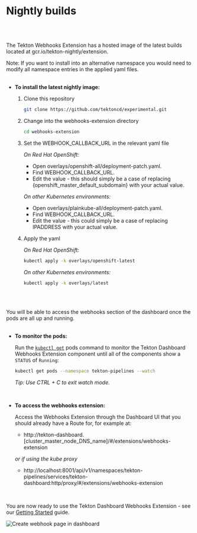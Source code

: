 # Nightly builds
<br/>
<br/>

The Tekton Webhooks Extension has a hosted image of the latest builds located at gcr.io/tekton-nightly/extension.  

Note: If you want to install into an alternative namespace you would need to modify all namespace entries in the applied yaml files.
<br/>
<br/>

* **To install the latest nightly image:**

  1. Clone this repository

      ```bash
      git clone https://github.com/tektoncd/experimental.git
      ```
  
  2. Change into the webhooks-extension directory

      ```bash
      cd webhooks-extension
      ```

  3. Set the WEBHOOK_CALLBACK_URL in the relevant yaml file

      _On Red Hat OpenShift:_

      - Open overlays/openshift-all/deployment-patch.yaml.
      - Find WEBHOOK_CALLBACK_URL.
      - Edit the value - this should simply be a case of replacing {openshift_master_default_subdomain} with your actual value.

      _On other Kubernetes environments:_

      - Open overlays/plainkube-all/deployment-patch.yaml.
      - Find WEBHOOK_CALLBACK_URL.
      - Edit the value - this could simply be a case of replacing IPADDRESS with your actual value.  

  3. Apply the yaml

      _On Red Hat OpenShift:_

      ```bash
      kubectl apply -k overlays/openshift-latest
      ```

      _On other Kubernetes environments:_

      ```bash
      kubectl apply -k overlays/latest
      ```  
<br/>
<br/>

You will be able to access the webhooks section of the dashboard once the pods are all up and running.
<br/>
<br/>

  * **To monitor the pods:**
  
    Run the [`kubectl get`](https://kubernetes.io/docs/reference/generated/kubectl/kubectl-commands#get) pods command to monitor the Tekton Dashboard Webhooks Extension component until all of the components show a `STATUS` of `Running`:

    ```bash
    kubectl get pods --namespace tekton-pipelines --watch
    ```
    _Tip: Use CTRL + C to exit watch mode._
<br/>

  * **To access the webhooks extension:**

    Access the Webhooks Extension through the Dashboard UI that you should already have a Route for, for example at:
    
    - http://tekton-dashboard.[cluster_master_node_DNS_name]/#/extensions/webhooks-extension

    _or if using the kube proxy_

    - http://localhost:8001/api/v1/namespaces/tekton-pipelines/services/tekton-dashboard:http/proxy/#/extensions/webhooks-extension
<br/>

You are now ready to use the Tekton Dashboard Webhooks Extension - see our [Getting Started](./docs/GettingStarted.md) guide.

  ![Create webhook page in dashboard](./images/createWebhook.png?raw=true "Create webhook page in dashboard")

